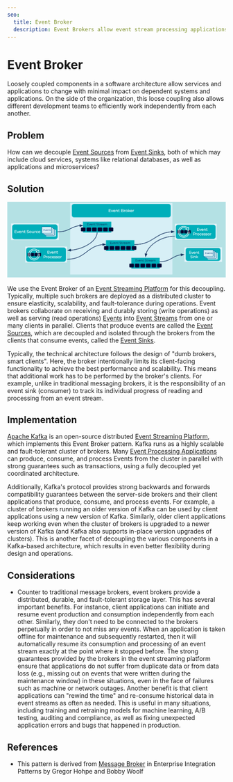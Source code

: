 ```yaml
---
seo:
  title: Event Broker
  description: Event Brokers allow event stream processing applications to communicate in a loosely decoupled manner. Multiple brokers are deployed as a distributed cluster to ensure elasticity, scalability, and fault-tolerance during operations.
---
```


# Event Broker
Loosely coupled components in a software architecture allow services and applications to change with minimal impact on dependent systems and applications. On the side of the organization, this loose coupling also allows different development teams to efficiently work independently from each another.

## Problem
How can we decouple [Event Sources](../event-source/event-source.md) from [Event Sinks](../event-sink/event-sink.md), both of which may include cloud services, systems like relational databases, as well as applications and microservices?

## Solution
![event-broker](../img/event-broker.png)

We use the Event Broker of an [Event Streaming Platform](../event-stream/event-streaming-platform.md) for this decoupling. Typically, multiple such brokers are deployed as a distributed cluster to ensure elasticity, scalability, and fault-tolerance during operations.  Event brokers collaborate on receiving and durably storing (write operations) as well as serving (read operations) [Events](../event/event.md) into [Event Streams](../event-stream/event-streams.md) from one or many clients in parallel. Clients that produce events are called the [Event Sources](../event-source/event-source.md), which are decoupled and isolated through the brokers from the clients that consume events, called the [Event Sinks](../event-sink/event-sink.md). 

Typically, the technical architecture follows the design of "dumb brokers, smart clients". Here, the broker intentionally limits its client-facing functionality to achieve the best performance and scalability. This means that additional work has to be performed by the broker's clients. For example, unlike in traditional messaging brokers, it is the responsibility of an event sink (consumer) to track its individual progress of reading and processing from an event stream.

## Implementation
[Apache Kafka](https://kafka.apache.org/) is an open-source distributed [Event Streaming Platform](../event-stream/event-streaming-platform.md), which implements this Event Broker pattern. Kafka runs as a highly scalable and fault-tolerant cluster of brokers. Many [Event Processing Applications](../event-processing/event-processing-application.md) can produce, consume, and process Events from the cluster in parallel with strong guarantees such as transactions, using a fully decoupled yet coordinated architecture.

Additionally, Kafka's protocol provides strong backwards and forwards compatibility guarantees between the server-side brokers and their client applications that produce, consume, and process events. For example, a cluster of brokers running an older version of Kafka can be used by client applications using a new version of Kafka. Similarly, older client applications keep working even when the cluster of brokers is upgraded to a newer version of Kafka (and Kafka also supports in-place version upgrades of clusters). This is another facet of decoupling the various components in a Kafka-based architecture, which results in even better flexibility during design and operations.

## Considerations
* Counter to traditional message brokers, event brokers provide a distributed, durable, and fault-tolerant storage layer. This has several important benefits. For instance, client applications can initiate and resume event production and consumption independently from each other. Similarly, they don't need to be connected to the brokers perpetually in order to not miss any events. When an application is taken offline for maintenance and subsequently restarted, then it will automatically resume its consumption and processing of an event stream exactly at the point where it stopped before. The strong guarantees provided by the brokers in the event streaming platform ensure that applications do not suffer from duplicate data or from data loss (e.g., missing out on events that were written during the maintenance window) in these situations, even in the face of failures such as machine or network outages. Another benefit is that client applications can "rewind the time" and re-consume historical data in event streams as often as needed. This is useful in many situations, including training and retraining models for machine learning, A/B testing, auditing and compliance, as well as fixing unexpected application errors and bugs that happened in production.

## References
* This pattern is derived from [Message Broker](https://www.enterpriseintegrationpatterns.com/patterns/messaging/MessageBroker.html) in Enterprise Integration Patterns by Gregor Hohpe and Bobby Woolf
